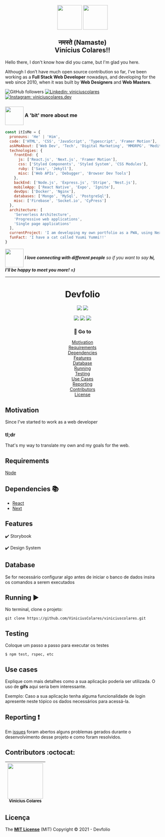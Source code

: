 <div align="center">
  <img src="https://media.giphy.com/media/cJ53VLbM1eEo4s1toi/source.gif" width="80" align="center">
  <img src="https://media.giphy.com/media/U6dm9uny3PcSG83jOn/source.gif"  width="80" align="center" >

## नमस्ते (Namaste) <br /> Vinícius Colares!!

</div>

<p>Hello there, I don't know how did you came, but I'm glad you here.</p>
<p>Although I don’t have much open source contribution so far, I've been working as a <strong>Full Stack Web Developer</strong> nowadays, and developing for the web since 2010, when it was built by <strong>Web Designers</strong> and <strong>Web Masters</strong>.</p>

![GitHub followers](https://img.shields.io/github/followers/viniciuscolares?label=Follow%20Me&logo=github&style=for-the-badge) [![Linkedin: viniciuscolares](https://img.shields.io/badge/viniciuscolares-blue?style=for-the-badge&logo=Linkedin&logoColor=white&link=https://www.linkedin.com/in/viniciuscolares/)](https://www.linkedin.com/in/viniciuscolares/) [![Instagram: viniciuscolares.dev](https://img.shields.io/badge/viniciuscolares.dev-red?style=for-the-badge&logo=Instagram&logoColor=white&link=https://www.instagram.com/viniciuscolares.dev/)](https://www.instagram.com/viniciuscolares.dev/)

### <img align="center" src="https://media.giphy.com/media/dYyRWrXb9OpfYbhNY4/source.gif" width="60"> A 'bit' more about me

```javascript
const itIsMe = {
  pronouns: 'He' | 'Him',
  code: ['HTML', 'CSS', 'JavaScript', 'Typescript', 'Framer Motion'],
  askMeAbout: ['Web Dev', 'Tech', 'Digital Marketing', 'MMORPG', 'Meditation'],
  technologies: {
    frontEnd: {
      js: ['React.js', 'Next.js', 'Framer Motion'],
      css: ['Styled Components', 'Styled System', 'CSS Modules'],
      ruby: ['Sass', 'Jekyll'],
      misc: ['Web APIs', 'Debugger', 'Browser Dev Tools']
    },
    backEnd: ['Node.js', 'Express.js', 'Stripe', 'Nest.js'],
    mobileApp: ['React Native', 'Expo', 'Ignite'],
    devOps: ['Docker', 'Nginx'],
    databases: ['Mongo', 'MySql', 'PostgreSql'],
    misc: ['Firebase', 'Socket.io', 'CyPress']
  },
  architecture: [
    'Serverless Architecture',
    'Progressive web applications',
    'Single page applications'
  ],
  currentProject: 'I am developing my own portfolio as a PWA, using Next.js',
  funFact: 'I have a cat called Yuumi Yummi!!'
}
```

<img src="https://media.giphy.com/media/LnQjpWaON8nhr21vNW/giphy.gif" width="60" align="center"> <em><b>I love connecting with different people</b> so if you want to say <b>hi, I'll be happy to meet you more! =)</b></em>

<hr />

<h1 align='center' border="none">Devfolio</h1>

<p align="center">
  <img src="https://img.shields.io/static/v1?label=status&message=development&color=yellow&style=for-the-badge"/>
  <img src="https://img.shields.io/github/package-json/v/viniciuscolares/viniciuscolares/develop?label=develop&color=yellow&logo=git&logoColor=white&style=for-the-badge"/>
</p>

<p align="center">
  <img src="https://img.shields.io/static/v1?label=next.js&message=framework&color=blue&style=for-the-badge&logo=next.js"/>
  <img src="https://img.shields.io/static/v1?label=Vercel&message=deploy/host&color=blue&style=for-the-badge&logo=vercel"/>
  <img src="http://img.shields.io/static/v1?label=License&message=MIT&color=green&style=for-the-badge"/>
</p>

<div align="center">

### :triangular_flag_on_post: Go to

[Motivation](#motivation) <br />
[Requirements](#requirements) <br />
[Dependencies](#dependencies-books) <br />
[Features](#features) <br />
[Database](#database) <br />
[Running](#running-arrow_forward) <br />
[Testing](#testing) <br />
[Use Cases](#use-cases) <br />
[Reporting](#reporting-exclamation) <br />
[Contributors](#contributors-octocat) <br />
[License](#license)

</div>

## Motivation

<p align="justify">
  Since I've started to work as a web developer
</p>

### tl;dr

<p align="justify">
  That's my way to translate my own and my goals for the web.
</p>

## Requirements

[Node](https://nodejs.org/en/download/)

## Dependencies :books:

- [React](https://pt-br.reactjs.org/docs/create-a-new-react-app.html)
- [Next](https://nextjs.org/)

## Features

:heavy_check_mark: Storybook

:heavy_check_mark: Design System

## Database

Se for necessário configurar algo antes de iniciar o banco de dados insira os comandos a serem executados

## Running :arrow_forward:

No terminal, clone o projeto:

```
git clone https://github.com/ViniciusColares/viniciuscolares.git
```

## Testing

Coloque um passo a passo para executar os testes

```
$ npm test, rspec, etc
```

## Use cases

Explique com mais detalhes como a sua aplicação poderia ser utilizada. O uso de **gifs** aqui seria bem interessante.

Exemplo: Caso a sua aplicação tenha alguma funcionalidade de login apresente neste tópico os dados necessários para acessá-la.

## Reporting :exclamation:

Em [issues]() foram abertos alguns problemas gerados durante o desenvolvimento desse projeto e como foram resolvidos.

## Contributors :octocat:

| [<img src="https://avatars.githubusercontent.com/u/7424286?s=400&u=3f9f02aa0c5b9821da775d893b2f8de2f0e758ff&v=4" width=115><br><sub>Vinicius Colares</sub>](https://github.com/viniciuscolares) |
| :---:

## Licença

The **[MIT License]()** (MIT)
Copyright :copyright: 2021 - Devfolio

